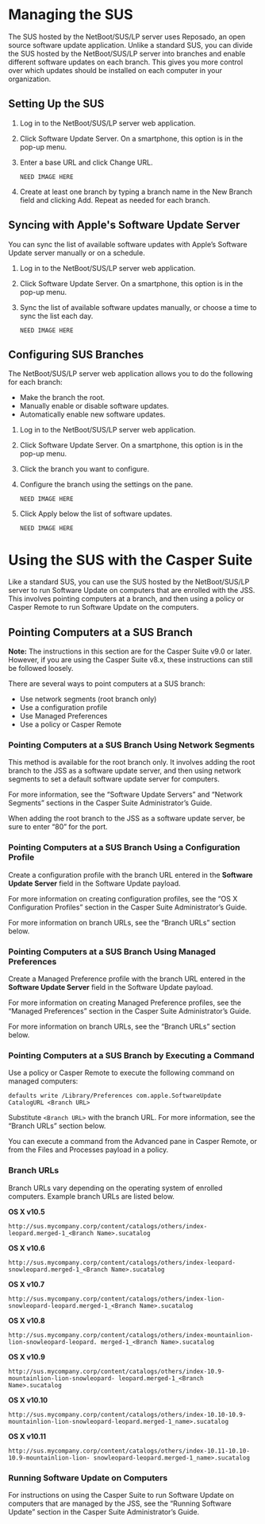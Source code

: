 # Managing the SUS
The SUS hosted by the NetBoot/SUS/LP server uses Reposado, an open source software update application.Unlike a standard SUS, you can divide the SUS hosted by the NetBoot/SUS/LP server into branches and enable different software updates on each branch. This gives you more control over which updates should be installed on each computer in your organization.

## Setting Up the SUS1. Log in to the NetBoot/SUS/LP server web application.2. Click Software Update Server.On a smartphone, this option is in the pop-up menu.3. Enter a base URL and click Change URL.

	```
	NEED IMAGE HERE

	```

4. Create at least one branch by typing a branch name in the New Branch field and clicking Add. Repeat as needed for each branch.

## Syncing with Apple's Software Update Server
You can sync the list of available software updates with Apple’s Software Update server manually or on a schedule.
1. Log in to the NetBoot/SUS/LP server web application.2. Click Software Update Server. On a smartphone, this option is in the pop-up menu.

3. Sync the list of available software updates manually, or choose a time to sync the list each day.

	```
	NEED IMAGE HERE

	```
	
## Configuring SUS Branches
The NetBoot/SUS/LP server web application allows you to do the following for each branch:
* Make the branch the root.* Manually enable or disable software updates. 
* Automatically enable new software updates.1. Log in to the NetBoot/SUS/LP server web application.2. Click Software Update Server.On a smartphone, this option is in the pop-up menu.3. Click the branch you want to configure.4. Configure the branch using the settings on the pane.

	```
	NEED IMAGE HERE

	```    
5. Click Apply below the list of software updates.

 	```
	NEED IMAGE HERE

	```
	
# Using the SUS with the Casper Suite
Like a standard SUS, you can use the SUS hosted by the NetBoot/SUS/LP server to run Software Update on computers that are enrolled with the JSS. This involves pointing computers at a branch, and then using a policy or Casper Remote to run Software Update on the computers.
## Pointing Computers at a SUS Branch**Note:** The instructions in this section are for the Casper Suite v9.0 or later. However, if you are using the Casper Suite v8.x, these instructions can still be followed loosely.
There are several ways to point computers at a SUS branch:
* Use network segments (root branch only) 
* Use a configuration profile* Use Managed Preferences* Use a policy or Casper Remote
### Pointing Computers at a SUS Branch Using Network Segments
This method is available for the root branch only. It involves adding the root branch to the JSS as a software update server, and then using network segments to set a default software update server for computers.
For more information, see the “Software Update Servers” and “Network Segments” sections in the Casper Suite Administrator’s Guide.
When adding the root branch to the JSS as a software update server, be sure to enter “80” for the port.    
### Pointing Computers at a SUS Branch Using a Configuration Profile
Create a configuration profile with the branch URL entered in the **Software Update Server** field in the Software Update payload.
For more information on creating configuration profiles, see the “OS X Configuration Profiles” section in the Casper Suite Administrator’s Guide.
For more information on branch URLs, see the “Branch URLs” section below.
### Pointing Computers at a SUS Branch Using Managed Preferences
Create a Managed Preference profile with the branch URL entered in the **Software Update Server** field in the Software Update payload.
For more information on creating Managed Preference profiles, see the “Managed Preferences” section in the Casper Suite Administrator’s Guide.
For more information on branch URLs, see the “Branch URLs” section below.
### Pointing Computers at a SUS Branch by Executing a Command
Use a policy or Casper Remote to execute the following command on managed computers:
	
	defaults write /Library/Preferences com.apple.SoftwareUpdate CatalogURL <Branch URL>
Substitute `<Branch URL>` with the branch URL. For more information, see the “Branch URLs” section below.
You can execute a command from the Advanced pane in Casper Remote, or from the Files and Processes payload in a policy.
### Branch URLsBranch URLs vary depending on the operating system of enrolled computers. Example branch URLs are listed below.
**OS X v10.5**

	http://sus.mycompany.corp/content/catalogs/others/index-leopard.merged-1_<Branch Name>.sucatalog
		**OS X v10.6**

	http://sus.mycompany.corp/content/catalogs/others/index-leopard-snowleopard.merged-1_<Branch Name>.sucatalog
**OS X v10.7**

	http://sus.mycompany.corp/content/catalogs/others/index-lion-snowleopard-leopard.merged-1_<Branch Name>.sucatalog   
**OS X v10.8**

	http://sus.mycompany.corp/content/catalogs/others/index-mountainlion-lion-snowleopard-leopard. merged-1_<Branch Name>.sucatalog
	**OS X v10.9**

	http://sus.mycompany.corp/content/catalogs/others/index-10.9-mountainlion-lion-snowleopard- leopard.merged-1_<Branch Name>.sucatalog
	**OS X v10.10**

	http://sus.mycompany.corp/content/catalogs/others/index-10.10-10.9-mountainlion-lion-snowleopard-leopard.merged-1_name>.sucatalog
	**OS X v10.11**

	http://sus.mycompany.corp/content/catalogs/others/index-10.11-10.10-10.9-mountainlion-lion- snowleopard-leopard.merged-1_name>.sucatalog
	### Running Software Update on Computers
For instructions on using the Casper Suite to run Software Update on computers that are managed by the JSS, see the “Running Software Update” section in the Casper Suite Administrator’s Guide. 	
 